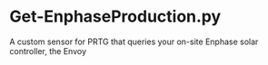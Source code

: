 # Get-EnphaseProduction.py
A custom sensor for PRTG that queries your on-site Enphase solar controller, the Envoy
